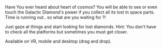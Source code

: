 Have You ever heard about heart of cosmos? You will be able to see or even touch the Galactic Diamond's power if you collect all its lost in space parts.
Time is running out.. so what are you waiting for ?! 

Just gaze at things and start looking for lost diamonds. 
Hint: You don't have to check all the platforms but sometimes you must get closer.

Available on VR, mobile and desktop (drag and drop).
